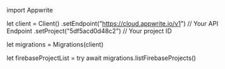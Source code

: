 import Appwrite

let client = Client()
    .setEndpoint("https://cloud.appwrite.io/v1") // Your API Endpoint
    .setProject("5df5acd0d48c2") // Your project ID

let migrations = Migrations(client)

let firebaseProjectList = try await migrations.listFirebaseProjects()

